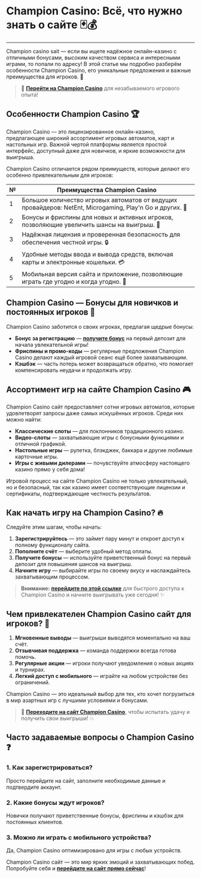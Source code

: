 # Champion Casino: Всё, что нужно знать о сайте 🃏💰

---

Champion casino sait — если вы ищете надёжное онлайн-казино с отличными бонусами, высоким качеством сервиса и интересными играми, то попали по адресу! В этой статье мы подробно разберём особенности Champion Casino, его уникальные предложения и важные преимущества для игроков. 🎰

> 🔗 **[Перейти на Champion Casino](https://temon-gter.cfd/go/lRq?p80412p304504pcc44t17455)** для незабываемого игрового опыта!

## Особенности Champion Casino 🏆

Champion Casino — это лицензированное онлайн-казино, предлагающее широкий ассортимент игровых автоматов, карт и настольных игр. Важной чертой платформы является простой интерфейс, доступный даже для новичков, и яркие возможности для выигрыша. 

Champion Casino отличается рядом преимуществ, которые делают его особенно привлекательным для игроков:

| №  | Преимущества Champion Casino                                                                               |
|----|------------------------------------------------------------------------------------------------------------|
| 1  | Большое количество игровых автоматов от ведущих провайдеров: NetEnt, Microgaming, Play'n Go и других. 🎰     |
| 2  | Бонусы и фриспины для новых и активных игроков, позволяющие увеличить шансы на выигрыш. 💸                   |
| 3  | Надёжная лицензия и проверенная безопасность для обеспечения честной игры. 🔒                                |
| 4  | Удобные методы ввода и вывода средств, включая карты и электронные кошельки. 💳                             |
| 5  | Мобильная версия сайта и приложение, позволяющие играть где угодно и когда угодно. 📱                       |

## Champion Casino — Бонусы для новичков и постоянных игроков 💎

Champion Casino заботится о своих игроках, предлагая щедрые бонусы:

- **Бонус за регистрацию** — **[получите бонус](https://temon-gter.cfd/go/lRq?p80412p304504pcc44t17455)** на первый депозит для начала увлекательной игры!
- **Фриспины и промо-коды** — регулярные предложения Champion Casino делают каждый игровой сеанс ещё более захватывающим.
- **Кэшбэк** — часть потерь может возвращаться обратно, что помогает компенсировать неудачи и продолжать игру.

## Ассортимент игр на сайте Champion Casino 🎮

Champion Casino сайт предоставляет сотни игровых автоматов, которые удовлетворят запросы даже самых искушённых игроков. Среди них можно найти:

- **Классические слоты** — для поклонников традиционного казино.
- **Видео-слоты** — захватывающие игры с бонусными функциями и отличной графикой.
- **Настольные игры** — рулетка, блэкджек, баккара и другие любимые карточные игры.
- **Игры с живыми дилерами** — почувствуйте атмосферу настоящего казино прямо у себя дома!

Игровой процесс на сайте Champion Casino не только увлекательный, но и безопасный, так как казино имеет соответствующие лицензии и сертификаты, подтверждающие честность результатов.

## Как начать игру на Champion Casino? 🔥

Следуйте этим шагам, чтобы начать:

1. **Зарегистрируйтесь** — это займет пару минут и откроет доступ к полному функционалу сайта.
2. **Пополните счёт** — выберите удобный метод оплаты.
3. **Получите бонусы** — используйте приветственный бонус на первый депозит для повышения шансов на выигрыш.
4. **Начните игру** — выбирайте игры по своему вкусу и наслаждайтесь захватывающим процессом.

> **Внимание:** **[перейдите по этой ссылке](https://temon-gter.cfd/go/lRq?p80412p304504pcc44t17455)** для быстрого доступа к Champion Casino и начните выигрывать уже сегодня! ✨

## Чем привлекателен Champion Casino сайт для игроков? 🌟

1. **Мгновенные выводы** — выигрыши выводятся моментально на ваш счёт.
2. **Отзывчивая поддержка** — команда поддержки всегда готова помочь.
3. **Регулярные акции** — игроки получают уведомления о новых акциях и турнирах.
4. **Легкий доступ с мобильного** — играйте на любом устройстве без ограничений.

Champion Casino — это идеальный выбор для тех, кто хочет погрузиться в мир азартных игр с лучшими условиями и бонусами.

> 🔗 **[Переходите на сайт Champion Casino](https://temon-gter.cfd/go/lRq?p80412p304504pcc44t17455)**, чтобы испытать удачу и получить свои выигрыши! 💥

## Часто задаваемые вопросы о Champion Casino ❓

### 1. Как зарегистрироваться?
Просто перейдите на сайт, заполните необходимые данные и подтвердите аккаунт.

### 2. Какие бонусы ждут игроков?
Новички получают приветственные бонусы, фриспины и кэшбэк для постоянных клиентов.

### 3. Можно ли играть с мобильного устройства?
Да, Champion Casino оптимизировано для игры с любых устройств.

Champion Casino сайт — это мир ярких эмоций и захватывающих побед. Попробуйте себя и **[перейдите на сайт прямо сейчас](https://temon-gter.cfd/go/lRq?p80412p304504pcc44t17455)**!
